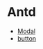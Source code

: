 # Antd

- [Modal](https://ant.design/components/modal/)
- [button](https://ant.design/components/button/)
